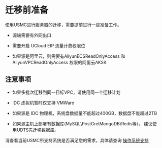 # 迁移前准备

使用USMC进行服务器的迁移，需要提前进行一些准备工作。

- 源端需要有外网出口

- 需要开启 UCloud EIP 流量计费权限位

- 如果源是阿里云，则需要有AliyunECSReadOnlyAccess 和 AliyunVPCReadOnlyAccess 权限的阿里云AKSK

## 注意事项

- 如果多批次迁移到同一目标VPC，请使用同一个迁移计划

- IDC 虚拟机暂时仅支持 VMWare

- 如果源是 IDC 物理机，系统盘数据量不能超过400GB，数据盘不能超过2TB

- 如果源主机上部署有数据库(MySQL\PostGre\MongoDB\Redis等)， 建议使用UDTS先迁移数据库。

请查看当前USMC所支持系统是否满足您的需求，具体请查询 [操作系统支持](/usmc/introduction/sys)
